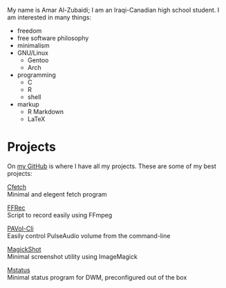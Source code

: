 My name is Amar Al-Zubaidi; I am an Iraqi-Canadian high school student.
I am interested in many things:

-   freedom
-   free software philosophy
-   minimalism
-   GNU/Linux
    -   Gentoo
    -   Arch
-   programming
    -   C
    -   R
    -   shell
-   markup
    -   R Markdown
    -   LaTeX

# Projects

On [my GitHub](https://github.com/amarakon) is where I have all my
projects. These are some of my best projects:

[Cfetch](https://github.com/amarakon/cfetch)  
Minimal and elegent fetch program

[FFRec](https://github.com/amarakon/ffrec)  
Script to record easily using FFmpeg

[PAVol-Cli](https://github.com/amarakon/pavol-cli)  
Easily control PulseAudio volume from the command-line

[MagickShot](https://github.com/amarakon/magickshot)  
Minimal screenshot utility using ImageMagick

[Mstatus](https://github.com/amarakon/mstatus)  
Minimal status program for DWM, preconfigured out of the box
